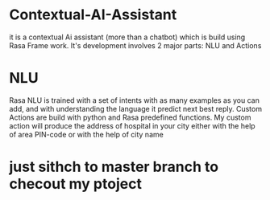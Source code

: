 # Contextual-AI-Assistant
it is a contextual Ai assistant (more than a chatbot) which is build using Rasa Frame work. It's development involves 2 major parts: NLU and Actions

# NLU
Rasa NLU is trained with a set of intents with as many examples as you can add, and with understanding the language it predict next best reply.
Custom Actions are build with python and Rasa predefined functions. My custom action will produce the address of hospital in your city either with the help of area PIN-code or with the help of city name 

# just sithch to master branch to checout my ptoject
